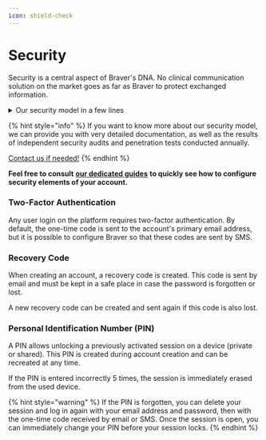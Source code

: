 ```yaml
---
icon: shield-check
---
```


# Security

Security is a central aspect of Braver's DNA. No clinical communication solution on the market goes as far as Braver to protect exchanged information.

<details>

<summary>Our security model in a few lines</summary>

* Discussion threads are end-to-end encrypted with AES encryption keys that only the participants can know.
* Exchanged files (photos, documents, videos) are also encrypted with unique AES keys, which are themselves encrypted so that only the people with whom the files have been shared can know them.
* The content of each patient file is separately encrypted with an AES key that can only be decrypted by a private key held by the owner of this patient file (a user or an organizational unit).
* Each message shared in a discussion thread is signed with the author's key and frozen in the thread's history, allowing us to guarantee that a discussion thread has not been artificially shaped or modified in an unauthorized manner.
* Data preserved on the mobile device used by a user is all encrypted at rest with an AES key stored in the hardware security module provided by iOS and Android devices. No data is preserved in a web session.
* Mobile and web sessions auto-lock after a certain period of inactivity and require the user to unlock with a PIN or biometric recognition.
* Every interaction with Braver's cloud infrastructure is systematically verified against the user's permissions and recorded in an audit log.

</details>

{% hint style="info" %}
If you want to know more about our security model, we can provide you with very detailed documentation, as well as the results of independent security audits and penetration tests conducted annually.

[Contact us if needed!](mailto:security@braver.health)
{% endhint %}

**Feel free to consult** [**our dedicated guides**](https://support.braver.net/guides/for-healthcare-workers/securite) **to quickly see how to configure security elements of your account.**

### Two-Factor Authentication

Any user login on the platform requires two-factor authentication. By default, the one-time code is sent to the account's primary email address, but it is possible to configure Braver so that these codes are sent by SMS.

### Recovery Code

When creating an account, a recovery code is created. This code is sent by email and must be kept in a safe place in case the password is forgotten or lost.

A new recovery code can be created and sent again if this code is also lost.

### Personal Identification Number (PIN)

A PIN allows unlocking a previously activated session on a device (private or shared). This PIN is created during account creation and can be recreated at any time.

If the PIN is entered incorrectly 5 times, the session is immediately erased from the used device.

{% hint style="warning" %}
If the PIN is forgotten, you can delete your session and log in again with your email address and password, then with the one-time code received by email or SMS. Once the session is open, you can immediately change your PIN before your session locks.
{% endhint %}